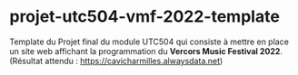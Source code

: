 # projet-utc504-vmf-2022-template
Template du Projet final du module UTC504 qui consiste à mettre en place un site web affichant la programmation du **Vercors Music Festival 2022**.
(Résultat attendu : https://cavicharmilles.alwaysdata.net)
